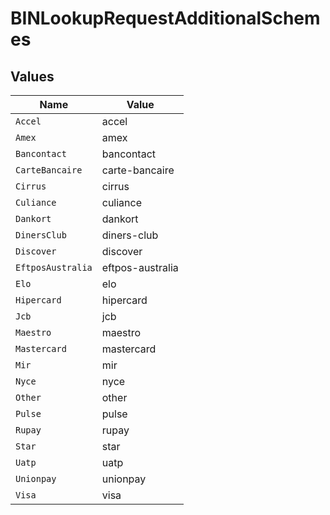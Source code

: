 # BINLookupRequestAdditionalSchemes


## Values

| Name              | Value             |
| ----------------- | ----------------- |
| `Accel`           | accel             |
| `Amex`            | amex              |
| `Bancontact`      | bancontact        |
| `CarteBancaire`   | carte-bancaire    |
| `Cirrus`          | cirrus            |
| `Culiance`        | culiance          |
| `Dankort`         | dankort           |
| `DinersClub`      | diners-club       |
| `Discover`        | discover          |
| `EftposAustralia` | eftpos-australia  |
| `Elo`             | elo               |
| `Hipercard`       | hipercard         |
| `Jcb`             | jcb               |
| `Maestro`         | maestro           |
| `Mastercard`      | mastercard        |
| `Mir`             | mir               |
| `Nyce`            | nyce              |
| `Other`           | other             |
| `Pulse`           | pulse             |
| `Rupay`           | rupay             |
| `Star`            | star              |
| `Uatp`            | uatp              |
| `Unionpay`        | unionpay          |
| `Visa`            | visa              |